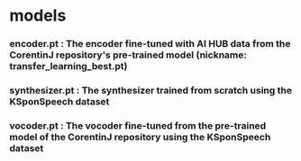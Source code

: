 # models
### encoder.pt : The encoder fine-tuned with AI HUB data from the CorentinJ repository's pre-trained model (nickname: transfer_learning_best.pt)

### synthesizer.pt : The synthesizer trained from scratch using the KSponSpeech dataset

### vocoder.pt : The vocoder fine-tuned from the pre-trained model of the CorentinJ repository using  the KSponSpeech dataset 
 
 
